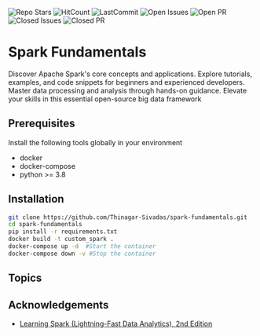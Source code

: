 ![Repo Stars](https://img.shields.io/github/stars/Thinagar-Sivadas/spark-fundamentals)
![HitCount](https://img.shields.io/endpoint?url=https%3A%2F%2Fhits.dwyl.com%2FThinagar-Sivadas%2Fspark-fundamentals.json%3Fcolor%3Dpink)
![LastCommit](https://img.shields.io/github/last-commit/Thinagar-Sivadas/spark-fundamentals/main)
![Open Issues](https://img.shields.io/github/issues-raw/Thinagar-Sivadas/spark-fundamentals)
![Open PR](https://img.shields.io/github/issues-pr-raw/Thinagar-Sivadas/spark-fundamentals)
![Closed Issues](https://img.shields.io/github/issues-closed-raw/Thinagar-Sivadas/spark-fundamentals)
![Closed PR](https://img.shields.io/github/issues-pr-closed-raw/Thinagar-sivadas/spark-fundamentals)

# Spark Fundamentals
Discover Apache Spark's core concepts and applications. Explore tutorials, examples, and code snippets for beginners and experienced developers. Master data processing and analysis through hands-on guidance. Elevate your skills in this essential open-source big data framework

## Prerequisites
Install the following tools globally in your environment
- docker
- docker-compose
- python >= 3.8

## Installation
```bash
git clone https://github.com/Thinagar-Sivadas/spark-fundamentals.git
cd spark-fundamentals
pip install -r requirements.txt
docker build -t custom_spark .
docker-compose up -d  #Start the container
docker-compose down -v #Stop the container
```

## Topics
<!-- [Topics](https://linktodocumentation) -->


## Acknowledgements
 - [Learning Spark (Lightning-Fast Data Analytics), 2nd Edition](https://www.oreilly.com/library/view/learning-spark-2nd/9781492050032/)
